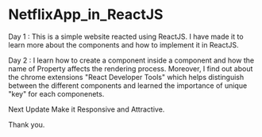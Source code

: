 # NetflixApp_in_ReactJS

Day 1 : This is a simple website reacted using ReactJS. I have made it to learn more about the components and how to implement it in ReactJS. 

Day 2 : I learn how to create a component inside a component and how the name of Property affects the rendering process.
Moreover, I find out about the chrome extensions "React Developer Tools" which helps distinguish between the different components and learned 
the importance of unique "key" for each componenets.

Next Update Make it Responsive and Attractive.

Thank you.
